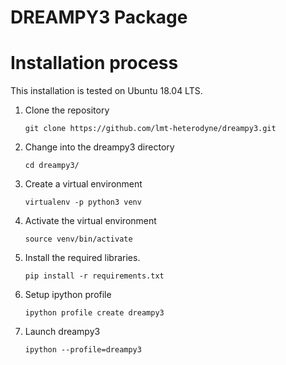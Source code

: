 # DREAMPY3 Package
# Installation process

This installation is tested on Ubuntu 18.04 LTS.

1. Clone the repository
    ```
    git clone https://github.com/lmt-heterodyne/dreampy3.git

    ```

2. Change into the dreampy3 directory
    ```
    cd dreampy3/
    ```

3. Create a virtual environment
    ```
    virtualenv -p python3 venv
    ```

4. Activate the virtual environment
    ```
    source venv/bin/activate
    ```

5. Install the required libraries.
    ```
    pip install -r requirements.txt
    ```

6. Setup ipython profile
   ```
   ipython profile create dreampy3
   ```

7. Launch dreampy3
   ```
   ipython --profile=dreampy3
   ```

